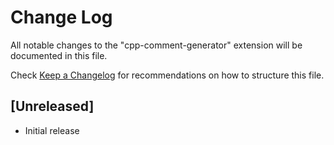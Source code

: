 # Change Log

All notable changes to the "cpp-comment-generator" extension will be documented in this file.

Check [Keep a Changelog](http://keepachangelog.com/) for recommendations on how to structure this file.

## [Unreleased]

- Initial release